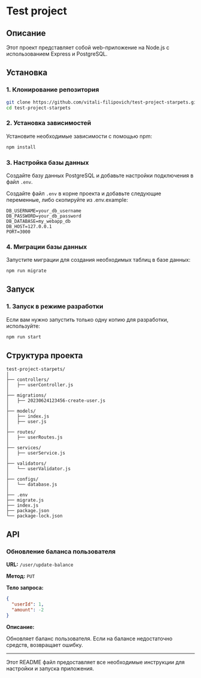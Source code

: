 
# Test project

## Описание

Этот проект представляет собой web-приложение на Node.js с использованием Express и PostgreSQL. 
## Установка

### 1. Клонирование репозитория

```sh
git clone https://github.com/vitali-filipovich/test-project-starpets.git
cd test-project-starpets
```

### 2. Установка зависимостей

Установите необходимые зависимости с помощью npm:

```sh
npm install
```

### 3. Настройка базы данных

Создайте базу данных PostgreSQL и добавьте настройки подключения в файл `.env`.

Создайте файл `.env` в корне проекта и добавьте следующие переменные, либо скопируйте из .env.example:

```
DB_USERNAME=your_db_username
DB_PASSWORD=your_db_password
DB_DATABASE=my_webapp_db
DB_HOST=127.0.0.1
PORT=3000
```

### 4. Миграции базы данных

Запустите миграции для создания необходимых таблиц в базе данных:

```sh
npm run migrate
```

## Запуск

### 1. Запуск в режиме разработки

Если вам нужно запустить только одну копию для разработки, используйте:

```sh
npm run start
```

## Структура проекта

```
test-project-starpets/
│
├── controllers/
│   ├── userController.js
│
├── migrations/
│   ├── 20230624123456-create-user.js
│
├── models/
│   ├── index.js
│   ├── user.js
│
├── routes/
│   ├── userRoutes.js
│
├── services/
│   ├── userService.js
│
├── validators/
│   └── userValidator.js
│
├── configs/
│   └── database.js
│
├── .env
├── migrate.js
├── index.js
├── package.json
└── package-lock.json
```

## API

### Обновление баланса пользователя

**URL:** `/user/update-balance`

**Метод:** `PUT`

**Тело запроса:**

```json
{
  "userId": 1,
  "amount": -2
}
```

**Описание:**

Обновляет баланс пользователя. Если на балансе недостаточно средств, возвращает ошибку.

---

Этот README файл предоставляет все необходимые инструкции для настройки и запуска приложения.